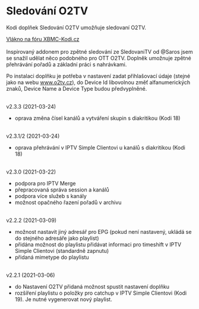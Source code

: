 <h1>Sledování O2TV</h1>
<p>
Kodi doplňek Sledování O2TV umožňuje sledovaní O2TV.
<p>
<a href="https://www.xbmc-kodi.cz/prispevek-zpetne-sledovani-o2tv-ott">Vlákno na fóru XBMC-Kodi.cz</a><br><br>
Inspirovaný addonem pro zpětné sledování ze SledovaniTV od @Saros  jsem se snažil udělat něco podobného pro OTT O2TV. Doplněk umožnuje zpětné přehrávání pořadů a základní práci s nahrávkami.

Po instalaci doplňku je potřeba v nastavení zadat přihlašovací údaje (stejné jako na webu www.o2tv.cz), do Device Id libovolnou změť alfanumerických znaků, Device Name a Device Type budou předvyplněné.<br><br>

v2.3.3 (2021-03-24)<br>
- oprava změna čísel kanálů a vytváření skupin s diakritikou (Kodi 18)<br><br>

v2.3.1/2 (2021-03-24)<br>
- oprava přehrávání v IPTV Simple Clientovi u kanálů s diakritikou (Kodi 18)<br><br>

v2.3.0 (2021-03-22)<br>
- podpora pro IPTV Merge<br>
- přepracovaná správa session a kanálů<br>
- podpora více služeb s kanály<br>
- možnost opačného řazení pořadů v archivu<br><br>

v2.2.2 (2021-03-09)<br>
- možnost nastavit jiný adresář pro EPG (pokud není nastavený, ukládá se do stejného adresáře jako playlist)<br>
- přidána možnost do playlistu přidávat informaci pro timeshift v IPTV Simple Clientovi (standardně zapnutu)<br>
- přidaná mimetype do playlistu<br><br>

v2.2.1 (2021-03-06)<br>
- do Nastavení O2TV přidaná možnost spustit nastavení doplňku<br>
- rozšíření playlistu o položky pro catchup v IPTV Simple Clientovi (Kodi 19). Je nutné vygenerovat nový playlist.<br><br>

</p>

